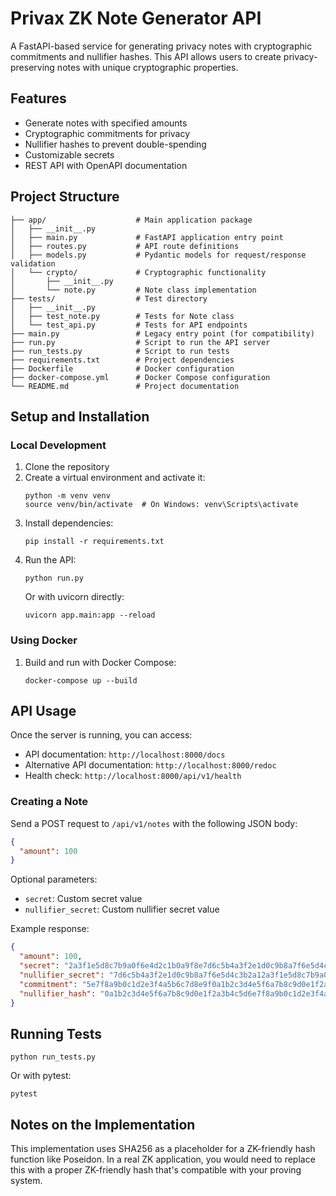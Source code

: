 # Privax ZK Note Generator API

A FastAPI-based service for generating privacy notes with cryptographic commitments and nullifier hashes. This API allows users to create privacy-preserving notes with unique cryptographic properties.

## Features

- Generate notes with specified amounts
- Cryptographic commitments for privacy
- Nullifier hashes to prevent double-spending
- Customizable secrets
- REST API with OpenAPI documentation

## Project Structure

```
├── app/                    # Main application package
│   ├── __init__.py
│   ├── main.py             # FastAPI application entry point
│   ├── routes.py           # API route definitions
│   ├── models.py           # Pydantic models for request/response validation
│   └── crypto/             # Cryptographic functionality
│       ├── __init__.py
│       └── note.py         # Note class implementation
├── tests/                  # Test directory
│   ├── __init__.py
│   ├── test_note.py        # Tests for Note class
│   └── test_api.py         # Tests for API endpoints
├── main.py                 # Legacy entry point (for compatibility)
├── run.py                  # Script to run the API server
├── run_tests.py            # Script to run tests
├── requirements.txt        # Project dependencies
├── Dockerfile              # Docker configuration
├── docker-compose.yml      # Docker Compose configuration
└── README.md               # Project documentation
```

## Setup and Installation

### Local Development

1. Clone the repository
2. Create a virtual environment and activate it:
   ```
   python -m venv venv
   source venv/bin/activate  # On Windows: venv\Scripts\activate
   ```
3. Install dependencies:
   ```
   pip install -r requirements.txt
   ```
4. Run the API:
   ```
   python run.py
   ```
   Or with uvicorn directly:
   ```
   uvicorn app.main:app --reload
   ```

### Using Docker

1. Build and run with Docker Compose:
   ```
   docker-compose up --build
   ```

## API Usage

Once the server is running, you can access:

- API documentation: `http://localhost:8000/docs`
- Alternative API documentation: `http://localhost:8000/redoc`
- Health check: `http://localhost:8000/api/v1/health`

### Creating a Note

Send a POST request to `/api/v1/notes` with the following JSON body:

```json
{
  "amount": 100
}
```

Optional parameters:
- `secret`: Custom secret value
- `nullifier_secret`: Custom nullifier secret value

Example response:

```json
{
  "amount": 100,
  "secret": "2a3f1e5d8c7b9a0f6e4d2c1b0a9f8e7d6c5b4a3f2e1d0c9b8a7f6e5d4c3b2a1",
  "nullifier_secret": "7d6c5b4a3f2e1d0c9b8a7f6e5d4c3b2a12a3f1e5d8c7b9a0f6e4d2c1b0a9f8e",
  "commitment": "5e7f8a9b0c1d2e3f4a5b6c7d8e9f0a1b2c3d4e5f6a7b8c9d0e1f2a3b4c5d6e",
  "nullifier_hash": "0a1b2c3d4e5f6a7b8c9d0e1f2a3b4c5d6e7f8a9b0c1d2e3f4a5b6c7d8e9f0a"
}
```

## Running Tests

```
python run_tests.py
```

Or with pytest:

```
pytest
```

## Notes on the Implementation

This implementation uses SHA256 as a placeholder for a ZK-friendly hash function like Poseidon. In a real ZK application, you would need to replace this with a proper ZK-friendly hash that's compatible with your proving system. 